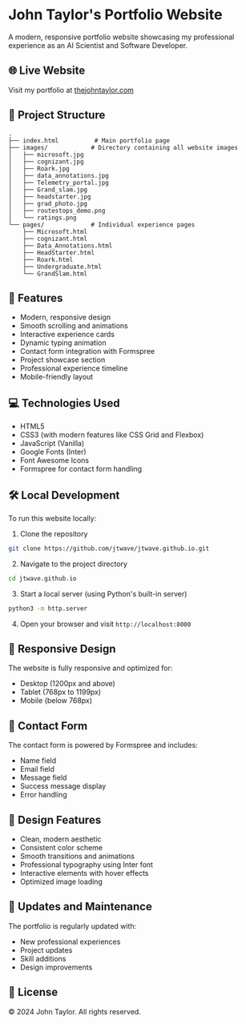 # John Taylor's Portfolio Website

A modern, responsive portfolio website showcasing my professional experience as an AI Scientist and Software Developer.

## 🌐 Live Website
Visit my portfolio at [thejohntaylor.com](https://thejohntaylor.com)

## 📂 Project Structure
```
.
├── index.html          # Main portfolio page
├── images/            # Directory containing all website images
│   ├── microsoft.jpg
│   ├── cognizant.jpg
│   ├── Roark.jpg
│   ├── data_annotations.jpg
│   ├── Telemetry_portal.jpg
│   ├── Grand_slam.jpg
│   ├── headstarter.jpg
│   ├── grad_photo.jpg
│   ├── routestops_demo.png
│   └── ratings.png
└── pages/             # Individual experience pages
    ├── Microsoft.html
    ├── cognizant.html
    ├── Data_Annotations.html
    ├── HeadStarter.html
    ├── Roark.html
    ├── Undergraduate.html
    └── GrandSlam.html
```

## 🚀 Features
- Modern, responsive design
- Smooth scrolling and animations
- Interactive experience cards
- Dynamic typing animation
- Contact form integration with Formspree
- Project showcase section
- Professional experience timeline
- Mobile-friendly layout

## 💻 Technologies Used
- HTML5
- CSS3 (with modern features like CSS Grid and Flexbox)
- JavaScript (Vanilla)
- Google Fonts (Inter)
- Font Awesome Icons
- Formspree for contact form handling

## 🛠️ Local Development
To run this website locally:

1. Clone the repository
```bash
git clone https://github.com/jtwave/jtwave.github.io.git
```

2. Navigate to the project directory
```bash
cd jtwave.github.io
```

3. Start a local server (using Python's built-in server)
```bash
python3 -m http.server
```

4. Open your browser and visit `http://localhost:8000`

## 📱 Responsive Design
The website is fully responsive and optimized for:
- Desktop (1200px and above)
- Tablet (768px to 1199px)
- Mobile (below 768px)

## 📧 Contact Form
The contact form is powered by Formspree and includes:
- Name field
- Email field
- Message field
- Success message display
- Error handling

## 🎨 Design Features
- Clean, modern aesthetic
- Consistent color scheme
- Smooth transitions and animations
- Professional typography using Inter font
- Interactive elements with hover effects
- Optimized image loading

## 🔄 Updates and Maintenance
The portfolio is regularly updated with:
- New professional experiences
- Project updates
- Skill additions
- Design improvements

## 📄 License
© 2024 John Taylor. All rights reserved. 